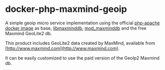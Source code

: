 # docker-php-maxmind-geoip
A simple geoip micro service implementation using the official [php-apache docker image](https://hub.docker.com/_/php/) as base, [libmaxminddb](https://github.com/maxmind/libmaxminddb), [mod_maxminddb](https://github.com/maxmind/mod_maxminddb) and the free Maxmind GeoLite2 db.

This product includes GeoLite2 data created by MaxMind, available from [http://www.maxmind.com](http://www.maxmind.com).

It can be easily customized to use the paid version of the GeoIp2 Maxmind db.
